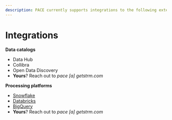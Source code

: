 ```yaml
---
description: PACE currently supports integrations to the following external platforms
---
```


# Integrations

**Data catalogs**

* Data Hub
* Collibra
* Open Data Discovery
* **Yours**? Reach out to _pace \[a] getstrm.com_

**Processing platforms**

* [Snowflake](../../reference/processing-platform-integrations/snowflake.md)
* [Databricks](../../reference/processing-platform-integrations/databricks.md)
* [BigQuery](../../reference/processing-platform-integrations/bigquery.md)
* **Yours**? Reach out to _pace \[a] getstrm.com_
